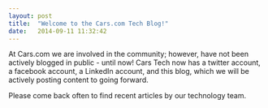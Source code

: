 ```yaml
---
layout: post
title:  "Welcome to the Cars.com Tech Blog!"
date:   2014-09-11 11:32:42
---
```


At Cars.com we are involved in the community; however, have not been actively blogged in public - until now! Cars Tech now has a twitter account, a facebook account, a LinkedIn account, and this blog, which we will be actively posting content to going forward.

Please come back often to find recent articles by our technology team.